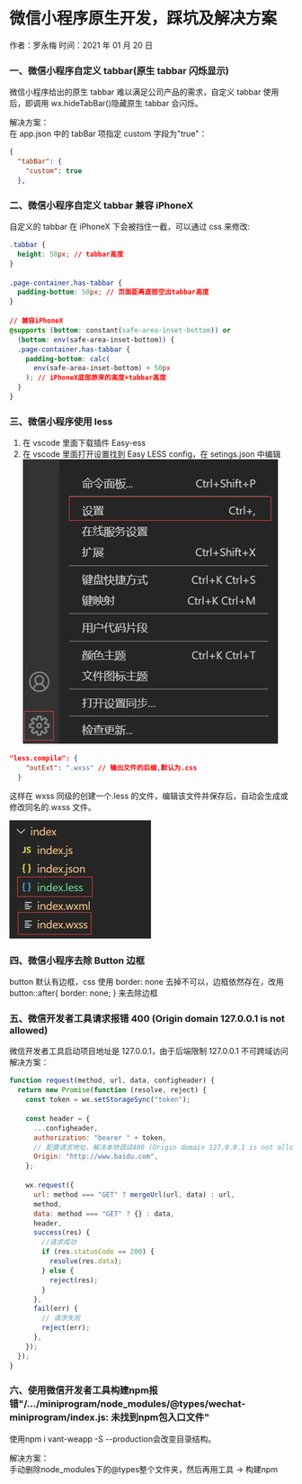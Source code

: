 # 微信小程序原生开发，踩坑及解决方案

作者：罗永梅
时间：2021 年 01 月 20 日

### 一、微信小程序自定义 tabbar(原生 tabbar 闪烁显示)

微信小程序给出的原生 tabbar 难以满足公司产品的需求，自定义 tabbar 使用后，即调用 wx.hideTabBar()隐藏原生 tabbar 会闪烁。

解决方案：  
在 app.json 中的 tabBar 项指定 custom 字段为"true"：

```json
{
  "tabBar": {
    "custom": true
  },
```

### 二、微信小程序自定义 tabbar 兼容 iPhoneX

自定义的 tabbar 在 iPhoneX 下会被挡住一截，可以通过 css 来修改:

```css
.tabbar {
  height: 50px; // tabbar高度
}

.page-container.has-tabbar {
  padding-bottom: 50px; // 页面距离底部空出tabbar高度
}

// 兼容iPhoneX
@supports (bottom: constant(safe-area-inset-bottom)) or
  (bottom: env(safe-area-inset-bottom)) {
  .page-container.has-tabbar {
    padding-bottom: calc(
      env(safe-area-inset-bottom) + 50px
    ); // iPhoneX底部原来的高度+tabbar高度
  }
}
```

### 三、微信小程序使用 less

1. 在 vscode 里面下载插件 Easy-ess
2. 在 vscode 里面打开设置找到 Easy LESS config，在 setings.json 中编辑  
   ![Image text](images/wxss-2.jpg)

```json
"less.compile": {
    "outExt": ".wxss" // 输出文件的后缀,默认为.css
  }
```

这样在 wxss 同级的创建一个.less 的文件，编辑该文件并保存后，自动会生成或修改同名的.wxss 文件。

![Image text](images/wxss-1.jpg)

### 四、微信小程序去除 Button 边框

button 默认有边框，css 使用 border: none 去掉不可以，边框依然存在，改用 button::after{ border: none; } 来去除边框

### 五、微信开发者工具请求报错 400 (Origin domain 127.0.0.1 is not allowed)

微信开发者工具启动项目地址是 127.0.0.1，由于后端限制 127.0.0.1 不可跨域访问
解决方案：

```js
function request(method, url, data, configheader) {
  return new Promise(function (resolve, reject) {
    const token = wx.setStorageSync("token");

    const header = {
      ...configheader,
      authorization: "bearer " + token,
      // 配置请求地址，解决本地调试400 (Origin domain 127.0.0.1 is not allowed)报错
      Origin: "http://www.baidu.com",
    };

    wx.request({
      url: method === "GET" ? mergeUrl(url, data) : url,
      method,
      data: method === "GET" ? {} : data,
      header,
      success(res) {
        //请求成功
        if (res.statusCode == 200) {
          resolve(res.data);
        } else {
          reject(res);
        }
      },
      fail(err) {
        // 请求失败
        reject(err);
      },
    });
  });
}
```


### 六、使用微信开发者工具构建npm报错"/.../miniprogram/node_modules/@types/wechat-miniprogram/index.js: 未找到npm包入口文件"
使用npm i vant-weapp -S --production会改变目录结构。

解决方案：  
手动删除node_modules下的@types整个文件夹，然后再用工具 → 构建npm 
